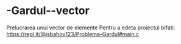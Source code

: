 # -Gardul--vector
Prelucrarea unui vector de elemente
Pentru a edeta proiectul bifati: https://repl.it/@isbahov123/Problema-Gardul#main.c
